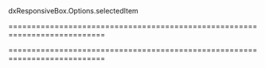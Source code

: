 <!--id-->dxResponsiveBox.Options.selectedItem<!--/id-->
===========================================================================
<!--hidden--><!--/hidden-->
===========================================================================

